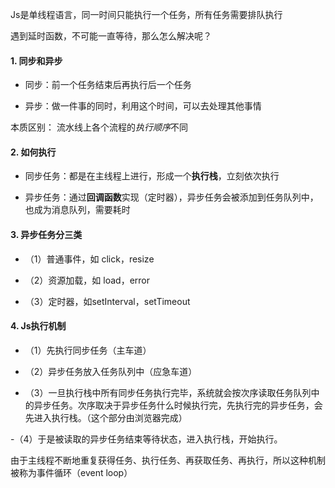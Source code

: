 Js是单线程语言，同一时间只能执行一个任务，所有任务需要排队执行

遇到延时函数，不可能一直等待，那么怎么解决呢？

#### 1. 同步和异步

- 同步：前一个任务结束后再执行后一个任务

- 异步：做一件事的同时，利用这个时间，可以去处理其他事情

本质区别：
流水线上各个流程的*执行顺序*不同

#### 2. 如何执行

- 同步任务：都是在主线程上进行，形成一个**执行栈**，立刻依次执行

- 异步任务：通过**回调函数**实现（定时器），异步任务会被添加到任务队列中，也成为消息队列，需要耗时

#### 3. 异步任务分三类

- （1）普通事件，如 click，resize

- （2）资源加载，如 load，error

- （3）定时器，如setInterval，setTimeout

#### 4. Js执行机制

- （1）先执行同步任务（主车道）

- （2）异步任务放入任务队列中（应急车道）

- （3）一旦执行栈中所有同步任务执行完毕，系统就会按次序读取任务队列中的异步任务。次序取决于异步任务什么时候执行完，先执行完的异步任务，会先进入执行栈。（这个部分由浏览器完成）

-（4）于是被读取的异步任务结束等待状态，进入执行栈，开始执行。

由于主线程不断地重复获得任务、执行任务、再获取任务、再执行，所以这种机制被称为事件循环（event loop）